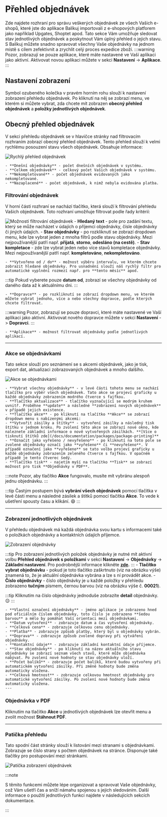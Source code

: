 ﻿---
sidebar_position: 1
---

# Přehled objednávek
Zde najdete rozhraní pro správu veškerých objednávek ze všech Vašich e-shopů, které jste do aplikace Balíkuj importovali z e-shopových platforem jako například Upgates, Shoptet apod. 
Tato sekce Vám umožňuje sledovat stav jednotlivých objednávek a
poskytnout Vám úplný přehled o jejich stavu.
S Balíkuj můžete snadno spravovat všechny Vaše objednávky na jednom místě s cílem zefektivnit a zrychlit celý proces expedice zboží.
:::warning
Pozor, zobrazují se pouze aplikace, které máte nastavené ve Vaší aplikaci jako aktivní. Aktivovat novou aplikaci můžete v sekci **Nastavení** -> **Aplikace**.
:::

## Nastavení zobrazení
Symbol ozubeného kolečka v pravém horním rohu slouží k nastavení zobrazení přehledu objednávek. Po kliknutí na něj se zobrazí menu, ve kterém si můžete vybrat, zda chcete mít zobrazen **obecný přehled objednávek** a **položky jednotlivých objednávek**.

## Obecný přehled objednávek

V sekci přehledu objednávek se v hlavičce stránky nad filtrovacím rozhraním zobrazí obecný přehled objednávek. Tento přehled slouží k velmi rychlému posouzení stavu všech objednávek. Obsahuje informace: 

![Rychlý přehled objednávek](/img/order/overview/overview.png)

	- **Dnešní objednávky** - počet dnešních objednávek v systému.
	- **Celkem objednávek** - celkový počet Vašich objednávek v systému.
	- **Nekompletované** - počet objednávek evidovaných jako nekompletované.
	- **Nazaplacené** - počet objednávek, k nimž nebyla evidována platba.


### Filtrování objednávek
V horní části rozhraní se nachází tlačítko, která slouží k filtrování přehledu Vašich objednávek. Toto rozhraní umožňuje filtrovat podle řady kritérií:

![Možnosti filtrování objednávek](/img/order/overview/filters.png)
	- **Hledaný text** - pole pro zadání textu, který se může nacházet v údajích o příjemci objednávky, čísle objednávky či jiných údajích.
	- **Stav objednávky** - po rozkliknutí se zobrazí dropdown menu, kde lze vybrat jeden z mnoha filtrů podle stavu objednávky. Mezi nejpoužívanější patří např. **přijatá**, **storno**, **odesláno (na cestě)**.
	- **Stav kompletace** - zde lze vybrat jeden nebo více stavů kompletace objednávky. Mezi nejpoužívanější patří např. **kompletováno**, **nekompletováno**.
	
	- **Vytvořeno od / do** - možnost výběru intervalu, ve kterém chcete zobrazit hledané objednávky. Pro usnadnění slouží náš rychlý filtr pro automatické vyplnění rozmezí např. pro **tento měsíc** apod.

:::tip
	Pokud vyberete pouze **datum od**, zobrazí se všechny objednávky od daného data až k aktuálnímu dni.
:::
	 
<!-- - **Seřadit podle** - možnost výběru, zda chcete řadit od **nejnovějších** či **nejstarších** objednávek. Dále lze řadit podle **čísla objednávky** a **doby poslední změny**.
	 - **Filtrování podle stavu** - zde je možné filtrovat objednávky podle základních stavů, např. **Nevyřízená**, **Vyřizuje se**, **Stornována**.-->
	- **Dopravce** - po rozkliknutí se zobrazí dropdown menu, ve kterém můžete vybrat jednoho, více a nebo všechny dopravce, podle kterých chcete filtrovat.

:::warning
	Pozor, zobrazují se pouze dopravci, které máte nastavené ve Vaší aplikaci jako aktivní. Aktivovat nového dopravce můžete v sekci **Nastavení** -> **Dopravci**.
:::

	- **Aplikace** - možnost filtrovat objednávky podle jednotlivých aplikací.
		 
---

### Akce se objednávkami
Tato sekce slouží pro seznámení se s akcemi objednávek, jako je tisk, export dat, aktualizaci zobrazovaných objednávek a mnoho dalšího.


![Akce se objednávkami](/img/order/overview/filter-actions.png)


	- **Vybrat všechny objednávky** - v levé části tohoto menu se nachází tlačítko pro výběr všech objednávek. Tato akce se projeví graficky u každé objednávky zobrazením modrého čtverce s fajfkou.
	- **Tlačítko aktualizace** - tlačítko vyznačující se modrým kruhem uvnitř. Proběhne **update** a následné **zobrazení nových objednávek** v případě jejich existence.
	- **Tlačítko akce** - po kliknutí na tlačítko **Akce** se zobrazí dropdown menu s nabízenými akcemi:
	- **Vytvořit zásilky a štítky** - vytvoření zásilky a následný tisk štítku v jednom kroku. Po zvolení této akce se zobrazí nové okno, kde naleznete základní informace o nově vytvořených zásilkách. **[Více o tisknutí štítků zde](/docs/documentation/packages/package-printing)**
	- **Označit jako vyřešeno / nevyřešeno** - po kliknutí na toto pole se zvolené objednávky označí jako **vyřešeno** či **nevyřešeno**. V případě označení jako **vyřešeno** se tato volba projeví graficky u každé objednávky zobrazením zeleného čtverce s fajfkou. V opačném případě je tento čtverec šedý.
	- **Tlačítko tisk** - najetím myší na tlačítko **Tisk** se zobrazí možnost pro tisk **Objednávky v PDF**.

:::note
Pozor, aby tlačítko **Akce** fungovalo, musíte mít vybránu alespoň jednu objednávku.
:::

:::tip
Častým postupem bývá **vybrání všech objednávek** pomocí tlačítka v levé části menu a následné zásilek a štítků pomocí tlačítka **Akce**. To vede k ušetření spousty času a klikání. :smile:
:::




---

### Zobrazení jednotlivých objednávek
V přehledu objednávek má každá objednávka svou kartu s informacemi také o položkách objednávky a kontaktních údajích příjemce.

![Zobrazení objednávky](/img/order/overview/order-single.png)

:::tip
Pro zobrazení jednotlivých položek objednávky je nutné mít aktivní volbu **Přehled objednávek s položkami** v sekci **Nastavení** -> **Objednávky** -> **Základní nastavení**. Pro podrobnější informace klikněte **[zde](/docs/documentation/settings/orders/order-settings).**
:::
	- **Tlačítko vybrat objednávku** - pokud je toto tlačítko zaškrtnuto (viz na obrázku výše) znamená to, že je aktuální objednávka vybrána a lze s ní provádět akce.
	- **Číslo objednávky** - číslo objednávky je u každé položky v přehledu zobrazeno **tučným** písmem, černou barvou (viz na obrázku výše č. **00021**).
	
:::tip
	Kliknutím na číslo objednávky jednoduše zobrazíte **detail** objednávky. :relieved:
:::
	
	- **Vlastní označení objednávky** - jméno aplikace je zobrazeno hned pod oficiálním číslem objednávky, toto číslo je zobrazeno **šedou barvou** a mělo by pomáhat Vaší orientaci mezi objednávkami.
	- **Datum vytvoření** - zobrazuje datum a čas vytvoření objednávky.
	- **Celková cena** - zobrazuje celkovou cenu objednávky.
	- **Platba** - zobrazuje způsob platby, který byl u objednávky vybrán.
	- **Doprava** - zobrazuje způsob zvolené dopravy při vytváření objednávky.
	- **Kontaktní údaje** - zobrazuje základní kontaktní údaje příjemce.
	- **Stav objednávky** - po kliknutí na název aktuálního stavu objednávky se zobrazí seznam všech stavů, které může objednávka nabývat. Po zvolení nové hodnoty se stav objednávky uloží.
	- **Počet balíků** - zobrazuje počet balíků, které budou vytvořeny při automatickém vytvoření zásilky. Při změně hodnoty bude změna automaticky uložena.
	- **Celková hmotnost** - zobrazuje celkovou hmotnost objednávky pro automatické vytvoření zásilky. Po zvolení nové hodnoty bude změna automaticky uložena.
	---


### Objednávka v PDF
Kliknutím na tlačítko **Akce** u jednotlivých objednávek lze otevřít menu a zvolit možnost **Stáhnout PDF**.

---

### Patička přehledu
Tato spodní část stránky slouží k listování mezi stranami s objednávkami. Zobrazuje se číslo strany s počtem objednávek na stránce. Disponuje také tlačítky pro postupování mezi stránkami.

![Patička zobrazení objednávek](/img/order/overview/footer-overview.png)




:::note

S těmito funkcemi můžete lépe organizovat a spravovat Vaše objednávky, což Vám ušetří čas a sníží námahu spojenou s jejich sledováním. Další informace o použití jednotlivých funkcí najdete v následujících sekcích dokumentace.

:::





